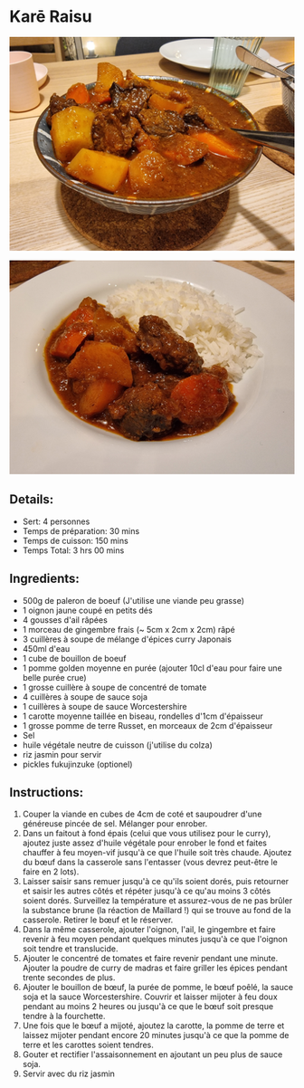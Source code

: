 # Karē Raisu

![Karē Raisu](https://github.com/anamorph/recettes/blob/master/photos/fr-plat-kare_raisu-01.jpg?raw=true)  

![Karē Raisu](https://github.com/anamorph/recettes/blob/master/photos/fr-plat-kare_raisu-02.jpg?raw=true)

## Details:
* Sert: 4 personnes
* Temps de préparation:  30 mins
* Temps de cuisson:  150 mins
* Temps Total:  3 hrs 00 mins

## Ingredients:
* 500g de paleron de boeuf (J'utilise une viande peu grasse)
* 1 oignon jaune coupé en petits dés
* 4 gousses d'ail râpées
* 1 morceau de gingembre frais (~ 5cm x 2cm x 2cm) râpé
* 3 cuillères à soupe de mélange d'épices curry Japonais
* 450ml d'eau
* 1 cube de bouillon de boeuf
* 1 pomme golden moyenne en purée (ajouter 10cl d'eau pour faire une belle purée crue)
* 1 grosse cuillère à soupe de concentré de tomate
* 4 cuillères à soupe de sauce soja
* 1 cuillères à soupe de sauce Worcestershire
* 1 carotte moyenne taillée en biseau, rondelles d'1cm d'épaisseur
* 1 grosse pomme de terre Russet, en morceaux de 2cm d'épaisseur
* Sel
* huile végétale neutre de cuisson (j'utilise du colza)
* riz jasmin pour servir
* pickles fukujinzuke (optionel)


## Instructions:
1. Couper la viande en cubes de 4cm de coté et saupoudrer d'une généreuse pincée de sel. Mélanger pour enrober.  
1. Dans un faitout à fond épais (celui que vous utilisez pour le curry), ajoutez juste assez d'huile végétale pour enrober le fond et faites chauffer à feu moyen-vif jusqu'à ce que l'huile soit très chaude. Ajoutez du bœuf dans la casserole sans l'entasser (vous devrez peut-être le faire en 2 lots).  
1. Laisser saisir sans remuer jusqu'à ce qu'ils soient dorés, puis retourner et saisir les autres côtés et répéter jusqu'à ce qu'au moins 3 côtés soient dorés. Surveillez la température et assurez-vous de ne pas brûler la substance brune (la réaction de Maillard !) qui se trouve au fond de la casserole. Retirer le bœuf et le réserver.
1. Dans la même casserole, ajouter l'oignon, l'ail, le gingembre et faire revenir à feu moyen pendant quelques minutes jusqu'à ce que l'oignon soit tendre et translucide.
1. Ajouter le concentré de tomates et faire revenir pendant une minute. Ajouter la poudre de curry de madras et faire griller les épices pendant trente secondes de plus.
1. Ajouter le bouillon de bœuf, la purée de pomme, le bœuf poêlé, la sauce soja et la sauce Worcestershire. Couvrir et laisser mijoter à feu doux pendant au moins 2 heures ou jusqu'à ce que le bœuf soit presque tendre à la fourchette.
1. Une fois que le bœuf a mijoté, ajoutez la carotte, la pomme de terre et laissez mijoter pendant encore 20 minutes jusqu'à ce que la pomme de terre et les carottes soient tendres. 
1. Gouter et rectifier l'assaisonnement en ajoutant un peu plus de sauce soja.
1. Servir avec du riz jasmin